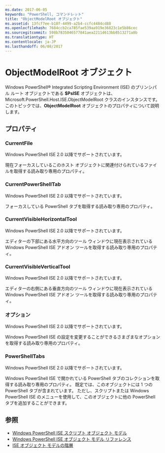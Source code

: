 ```yaml
---
ms.date: 2017-06-05
keywords: "PowerShell, コマンドレット"
title: "ObjectModelRoot オブジェクト"
ms.assetid: 13fcf7ee-b18f-4499-a2b4-ccfc4484cd88
ms.openlocfilehash: 7684ccb2ca785fae539aa919e36823c1e5b86cec
ms.sourcegitcommit: 598b7835046577841aea2211d613bb8513271a8b
ms.translationtype: HT
ms.contentlocale: ja-JP
ms.lasthandoff: 06/08/2017
---
```

# <a name="the-objectmodelroot-object"></a>ObjectModelRoot オブジェクト
  Windows PowerShell® Integrated Scripting Environment (ISE) のプリンシパル ルート オブジェクトである **$PsISE** オブジェクトは、Microsoft.PowerShell.Host.ISE.ObjectModelRoot クラスのインスタンスです。 このトピックでは、**ObjectModelRoot** オブジェクトのプロパティについて説明します。

## <a name="properties"></a>プロパティ

### <a name="currentfile"></a>CurrentFile
  Windows PowerShell ISE 2.0 以降でサポートされています。 

 現在フォーカスしているこのホスト オブジェクトに関連付けられているファイルを取得する読み取り専用のプロパティ。

### <a name="currentpowershelltab"></a>CurrentPowerShellTab
  Windows PowerShell ISE 2.0 以降でサポートされています。 

 フォーカスしている PowerShell タブを取得する読み取り専用のプロパティ。

### <a name="currentvisiblehorizontaltool"></a>CurrentVisibleHorizontalTool
  Windows PowerShell ISE 2.0 以降でサポートされています。 

 エディターの下部にある水平方向のツール ウィンドウに現在表示されている Windows PowerShell ISE アドオン ツールを取得する読み取り専用のプロパティ。

### <a name="currentvisibleverticaltool"></a>CurrentVisibleVerticalTool
  Windows PowerShell ISE 2.0 以降でサポートされています。 

 エディターの右側にある垂直方向のツール ウィンドウに現在表示されている Windows PowerShell ISE アドオン ツールを取得する読み取り専用のプロパティ。

### <a name="options"></a>オプション
  Windows PowerShell ISE 2.0 以降でサポートされています。 

 Windows PowerShell ISE の設定を変更することができるさまざまなオプションを取得する読み取り専用のプロパティ。

### <a name="powershelltabs"></a>PowerShellTabs
  Windows PowerShell ISE 2.0 以降でサポートされています。 

 Windows PowerShell ISE で開かれている PowerShell タブのコレクションを取得する読み取り専用のプロパティ。 既定では、このオブジェクトには 1 つの PowerShell タブが含まれています。 ただし、スクリプトまたは Windows PowerShell ISE のメニューを使用して、このオブジェクトに他の PowerShell タブを追加することができます。

## <a name="see-also"></a>参照
- [Windows PowerShell ISE スクリプト オブジェクト モデル](The-Windows-PowerShell-ISE-Scripting-Object-Model.md) 
- [Windows PowerShell ISE オブジェクト モデル リファレンス](Windows-PowerShell-ISE-Object-Model-Reference.md) 
- [ISE オブジェクト モデルの階層](The-ISE-Object-Model-Hierarchy.md)

  
